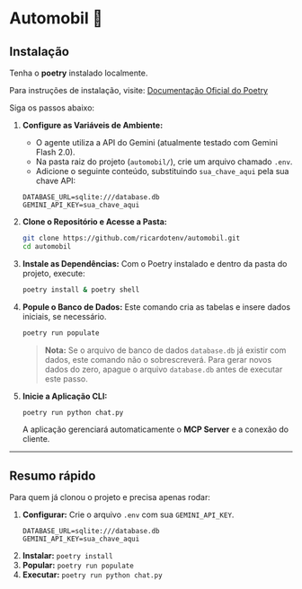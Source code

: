 # Automobil 🚗

## Instalação

Tenha o **poetry** instalado localmente.

Para instruções de instalação, visite: [Documentação Oficial do Poetry](https://python-poetry.org/docs/#installation)

Siga os passos abaixo:

1.  **Configure as Variáveis de Ambiente:**
    *   O agente utiliza a API do Gemini (atualmente testado com Gemini Flash 2.0).
    *   Na pasta raiz do projeto (`automobil/`), crie um arquivo chamado `.env`.
    *   Adicione o seguinte conteúdo, substituindo `sua_chave_aqui` pela sua chave API:

    ```env
    DATABASE_URL=sqlite:///database.db
    GEMINI_API_KEY=sua_chave_aqui
    ```

2.  **Clone o Repositório e Acesse a Pasta:**

    ```bash
    git clone https://github.com/ricardotenv/automobil.git
    cd automobil
    ```

3.  **Instale as Dependências:**
    Com o Poetry instalado e dentro da pasta do projeto, execute:

    ```bash
    poetry install & poetry shell
    ```

4.  **Popule o Banco de Dados:**
    Este comando cria as tabelas e insere dados iniciais, se necessário.

    ```bash
    poetry run populate
    ```
    > **Nota:** Se o arquivo de banco de dados `database.db` já existir com dados, este comando não o sobrescreverá. Para gerar novos dados do zero, apague o arquivo `database.db` antes de executar este passo.

5.  **Inicie a Aplicação CLI:**

    ```bash
    poetry run python chat.py
    ```
    A aplicação gerenciará automaticamente o **MCP Server** e a conexão do cliente.

---

## Resumo rápido

Para quem já clonou o projeto e precisa apenas rodar:

1. **Configurar:** Crie o arquivo `.env` com sua `GEMINI_API_KEY`.
   ```env
   DATABASE_URL=sqlite:///database.db
   GEMINI_API_KEY=sua_chave_aqui
   ```
2. **Instalar:** `poetry install`
3. **Popular:** `poetry run populate`
4. **Executar:** `poetry run python chat.py`
